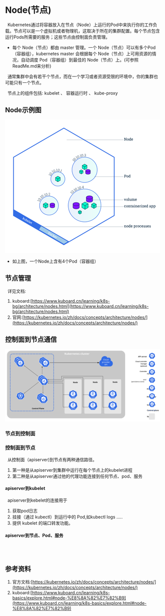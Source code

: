# Node(节点)
&nbsp;&nbsp;Kubernetes通过将容器放入在节点（Node）上运行的Pod中来执行你的工作负载。节点可以是一个虚拟机或者物理机，这取决于所在的集群配置。每个节点包含运行Pods所需要的服务；这些节点由控制面负责管理。
  + 每个 Node（节点）都由 master 管理。一个 Node（节点）可以有多个Pod（容器组），kubernetes master 会根据每个 Node（节点）上可用资源的情况，自动调度 Pod（容器组）到最佳的 Node（节点）上。(可参照ReadMe.md来分析)

&nbsp;&nbsp;通常集群中会有若干个节点，而在一个学习或者资源受限的环境中，你的集群也可能只有一个节点。

&nbsp;&nbsp;节点上的组件包括: kubelet 、 容器运行时 、 kube-proxy

## Node示例图
<img src="./pics/module_03_nodes.38f0ef71.svg"/>

  - 如上图，一个Node上含有4个Pod（容器组）

##  节点管理
&nbsp;&nbsp;详见文档:
1. kuboard:[https://www.kuboard.cn/learning/k8s-bg/architecture/nodes.html](https://www.kuboard.cn/learning/k8s-bg/architecture/nodes.html)
2. 官网:[https://kubernetes.io/zh/docs/concepts/architecture/nodes/](https://kubernetes.io/zh/docs/concepts/architecture/nodes/)

## 控制面到节点通信
<img src="./pics/components-of-kubernetes.svg">

### 节点到控制面

### 控制面到节点
&nbsp;&nbsp;从控制面（apiserver)到节点有两种通信路径。
1. 第一种是从apiserver到集群中运行在每个节点上的kubelet进程
2. 第二种是从apiserver通过他的代理功能连接到任何节点、pod、服务

#### apiserver到kubelet
&nbsp;&nbsp;apiserver到kebelet的连接用于
1. 获取pod日志
2. 挂接（通过 kubectl）到运行中的 Pod,如kubectl logs .....
3. 提供 kubelet 的端口转发功能。

#### apiserver到节点、Pod、服务
&nbsp;&nbsp;
----------------------
## 参考资料
1. 官方文档:[https://kubernetes.io/zh/docs/concepts/architecture/nodes/](https://kubernetes.io/zh/docs/concepts/architecture/nodes/)
2. kuboard:[https://www.kuboard.cn/learning/k8s-basics/explore.html#node-%E8%8A%82%E7%82%B9](https://www.kuboard.cn/learning/k8s-basics/explore.html#node-%E8%8A%82%E7%82%B9)